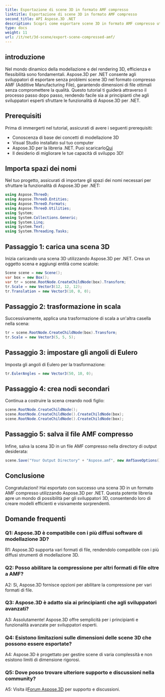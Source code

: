 ```yaml
---
title: Esportazione di scene 3D in formato AMF compresso
linktitle: Esportazione di scene 3D in formato AMF compresso
second_title: API Aspose.3D .NET
description: Scopri come esportare scene 3D in formato AMF compresso utilizzando Aspose.3D per .NET. Migliora le tue capacità di sviluppo con questa guida passo passo.
type: docs
weight: 11
url: /it/net/3d-scene/export-scene-compressed-amf/
---
```

## introduzione

Nel mondo dinamico della modellazione e del rendering 3D, efficienza e flessibilità sono fondamentali. Aspose.3D per .NET consente agli sviluppatori di esportare senza problemi scene 3D nel formato compresso AMF (Additive Manufacturing File), garantendo dimensioni di file ottimali senza compromettere la qualità. Questo tutorial ti guiderà attraverso il processo passo dopo passo, rendendo facile sia ai principianti che agli sviluppatori esperti sfruttare le funzionalità di Aspose.3D per .NET.

## Prerequisiti

Prima di immergerti nel tutorial, assicurati di avere i seguenti prerequisiti:

- Conoscenza di base dei concetti di modellazione 3D
- Visual Studio installato sul tuo computer
-  Aspose.3D per la libreria .NET. Puoi scaricarlo[Qui](https://releases.aspose.com/3d/net/)
- Il desiderio di migliorare le tue capacità di sviluppo 3D!

## Importa spazi dei nomi

Nel tuo progetto, assicurati di importare gli spazi dei nomi necessari per sfruttare la funzionalità di Aspose.3D per .NET:

```csharp
using Aspose.ThreeD;
using Aspose.ThreeD.Entities;
using Aspose.ThreeD.Formats;
using Aspose.ThreeD.Utilities;
using System;
using System.Collections.Generic;
using System.Linq;
using System.Text;
using System.Threading.Tasks;
```

## Passaggio 1: carica una scena 3D

Inizia caricando una scena 3D utilizzando Aspose.3D per .NET. Crea un oggetto scena e aggiungi entità come scatole:

```csharp
Scene scene = new Scene();
var box = new Box();
var tr = scene.RootNode.CreateChildNode(box).Transform;
tr.Scale = new Vector3(12, 12, 12);
tr.Translation = new Vector3(10, 0, 0);
```

## Passaggio 2: trasformazione in scala

Successivamente, applica una trasformazione di scala a un'altra casella nella scena:

```csharp
tr = scene.RootNode.CreateChildNode(box).Transform;
tr.Scale = new Vector3(5, 5, 5);
```

## Passaggio 3: impostare gli angoli di Eulero

Imposta gli angoli di Eulero per la trasformazione:

```csharp
tr.EulerAngles = new Vector3(50, 10, 0);
```

## Passaggio 4: crea nodi secondari

Continua a costruire la scena creando nodi figlio:

```csharp
scene.RootNode.CreateChildNode();
scene.RootNode.CreateChildNode().CreateChildNode(box);
scene.RootNode.CreateChildNode().CreateChildNode(box);
```

## Passaggio 5: salva il file AMF compresso

Infine, salva la scena 3D in un file AMF compresso nella directory di output desiderata:

```csharp
scene.Save("Your Output Directory" + "Aspose.amf", new AmfSaveOptions() { EnableCompression = false });
```

## Conclusione

Congratulazioni! Hai esportato con successo una scena 3D in un formato AMF compresso utilizzando Aspose.3D per .NET. Questa potente libreria apre un mondo di possibilità per gli sviluppatori 3D, consentendo loro di creare modelli efficienti e visivamente sorprendenti.

## Domande frequenti

### Q1: Aspose.3D è compatibile con i più diffusi software di modellazione 3D?

R1: Aspose.3D supporta vari formati di file, rendendolo compatibile con i più diffusi strumenti di modellazione 3D.

### Q2: Posso abilitare la compressione per altri formati di file oltre a AMF?

A2: Sì, Aspose.3D fornisce opzioni per abilitare la compressione per vari formati di file.

### Q3: Aspose.3D è adatto sia ai principianti che agli sviluppatori avanzati?

A3: Assolutamente! Aspose.3D offre semplicità per i principianti e funzionalità avanzate per sviluppatori esperti.

### Q4: Esistono limitazioni sulle dimensioni delle scene 3D che possono essere esportate?

A4: Aspose.3D è progettato per gestire scene di varia complessità e non esistono limiti di dimensione rigorosi.

### Q5: Dove posso trovare ulteriore supporto e discussioni nella community?

 A5: Visita il[Forum Aspose.3D](https://forum.aspose.com/c/3d/18) per supporto e discussioni.